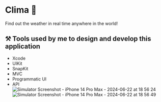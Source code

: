 # Clima 👀
Find out the weather in real time anywhere in the world!

## ⚒️ Tools used by me to design and develop this application

- Xcode
- UIKit
- SnapKit
- MVC
- Programmatic UI
- API
![Simulator Screenshot - iPhone 14 Pro Max - 2024-06-22 at 18 56 24](https://github.com/MaksimIsAvailable/Clima/assets/162634880/d45af110-4358-4523-b8c2-5084e122a496)
![Simulator Screenshot - iPhone 14 Pro Max - 2024-06-22 at 18 56 49](https://github.com/MaksimIsAvailable/Clima/assets/162634880/2a84b580-72ad-4a69-b70b-dee10fdc215b)
